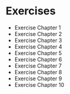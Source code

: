# Exercises

- Exercise Chapter 1
- Exercise Chapter 2
- Exercise Chapter 3
- Exercise Chapter 4
- Exercise Chapter 5
- Exercise Chapter 6
- Exercise Chapter 7
- Exercise Chapter 8
- Exercise Chapter 9
- Exercise Chapter 10
